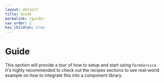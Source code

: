 ```yaml
---
layout: default
title: Guide
permalink: /guide/
nav_order: 2
has_children: true
---
```


# Guide

This section will provide a tour of how to setup and start using `FormService`. It's highly recommended to check out the recipes sections to see real-world example on how to integrate this into a component library.
